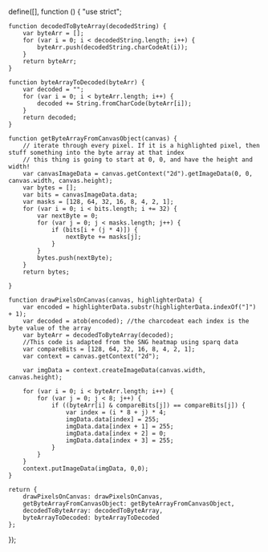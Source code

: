 define([], function () {
	"use strict";

	function decodedToByteArray(decodedString) {
		var byteArr = [];
		for (var i = 0; i < decodedString.length; i++) {
			byteArr.push(decodedString.charCodeAt(i));
		}
		return byteArr;
	}

	function byteArrayToDecoded(byteArr) {
		var decoded = "";
		for (var i = 0; i < byteArr.length; i++) {
			decoded += String.fromCharCode(byteArr[i]);
		}
		return decoded;
	}

	function getByteArrayFromCanvasObject(canvas) {
		// iterate through every pixel. If it is a highlighted pixel, then stuff something into the byte array at that index
		// this thing is going to start at 0, 0, and have the height and width!
		var canvasImageData = canvas.getContext("2d").getImageData(0, 0, canvas.width, canvas.height);
		var bytes = [];
		var bits = canvasImageData.data;
		var masks = [128, 64, 32, 16, 8, 4, 2, 1];
		for (var i = 0; i < bits.length; i += 32) {
			var nextByte = 0;
			for (var j = 0; j < masks.length; j++) {
				if (bits[i + (j * 4)]) {
					nextByte += masks[j];
				}
			}
			bytes.push(nextByte);
		}
		return bytes;

	}

	function drawPixelsOnCanvas(canvas, highlighterData) {
		var encoded = highlighterData.substr(highlighterData.indexOf("]") + 1);
		var decoded = atob(encoded); //the charcodeat each index is the byte value of the array
		var byteArr = decodedToByteArray(decoded);
		//This code is adapted from the SNG heatmap using sparq data
		var compareBits = [128, 64, 32, 16, 8, 4, 2, 1];
		var context = canvas.getContext("2d");

		var imgData = context.createImageData(canvas.width, canvas.height);

		for (var i = 0; i < byteArr.length; i++) {
			for (var j = 0; j < 8; j++) {
				if ((byteArr[i] & compareBits[j]) == compareBits[j]) {
					var index = (i * 8 + j) * 4;
					imgData.data[index] = 255;
					imgData.data[index + 1] = 255;
					imgData.data[index + 2] = 0;
					imgData.data[index + 3] = 255;
				}
			}
		}
		context.putImageData(imgData, 0,0);
	}

	return {
		drawPixelsOnCanvas: drawPixelsOnCanvas,
		getByteArrayFromCanvasObject: getByteArrayFromCanvasObject,
		decodedToByteArray: decodedToByteArray,
		byteArrayToDecoded: byteArrayToDecoded
	};
});